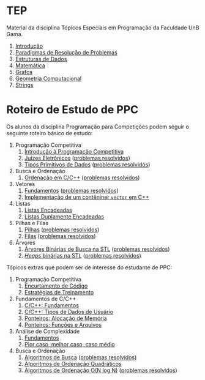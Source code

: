 # TEP

Material da disciplina Tópicos Especiais em Programação da Faculdade UnB Gama.

1. [Introdução](Introducao/README.md)
1. [Paradigmas de Resolução de Problemas](Paradigmas/README.md)
1. [Estruturas de Dados](Estruturas_de_Dados/README.md)
1. [Matemática](Matematica/README.md)
1. [Grafos](Grafos/README.md)
1. [Geometria Computacional](Geometria_Computacional/README.md)
1. [Strings](Strings/README.md)

# Roteiro de Estudo de PPC

Os alunos da disciplina Programação para Competições podem seguir o seguinte roteiro básico de estudo:


1. Programação Competitiva
    1. [Introdução à Programação Competitiva](Introducao/slides/PI-1/PI-1.pdf)
    1. [Juízes Eletrônicos](Introducao/slides/PI-2/PI-2.pdf) ([problemas resolvidos](Introducao/problems/PI-2/PI-2.pdf))
    1. [Tipos Primitivos de Dados](Introducao/slides/PI-3/PI-3.pdf) ([problemas resolvidos](Introducao/problems/PI-3/PI-3.pdf))
1. Busca e Ordenação
    1. [Ordenação em C/C++](Introducao/slides/BO-4/BO-4.pdf) ([problemas resolvidos](Introducao/problems/BO-4/BO-4.pdf))
1. Vetores
    1. [Fundamentos](Estruturas_de_Dados/slides/VT-1/VT-1.pdf) ([problemas resolvidos](Estruturas_de_Dados/problems/VT-1/VT-1.pdf))
    1. [Implementação de um contêniner `vector` em C++](Estruturas_de_Dados/slides/VT-2/VT-2.pdf) 
1. Listas
    1. [Listas Encadeadas](Estruturas_de_Dados/slides/LE-1/LE-1.pdf)
    1. [Listas Duplamente Encadeadas](Estruturas_de_Dados/slides/LE-2/LE-2.pdf)
1. Pilhas e Filas
    1. [Pilhas](Estruturas_de_Dados/slides/PF-1/PF-1.pdf) ([problemas resolvidos](Estruturas_de_Dados/problems/PF-1/PF-1.pdf))
    1. [Filas](Estruturas_de_Dados/slides/PF-2/PF-2.pdf) ([problemas resolvidos](Estruturas_de_Dados/problems/PF-2/PF-2.pdf))
1. Árvores
    1. [Árvores Binárias de Busca na STL](Estruturas_de_Dados/slides/TR-7/TR-7.pdf) ([problemas resolvidos](Estruturas_de_Dados/problems/TR-7/TR-7.pdf))
    1. [_Heaps_ binárias na STL](Estruturas_de_Dados/slides/BH-2/BH-2.pdf) ([problemas resolvidos](Estruturas_de_Dados/problems/BH-2/BH-2.pdf))

Tópicos extras que podem ser de interesse do estudante de PPC:

1. Programação Competitiva
    1. [Encurtamento de Código](Introducao/slides/PI-4/PI-4.pdf)
    1. [Estratégias de Treinamento](Introducao/slides/PI-5/PI-5.pdf)
1. Fundamentos de C/C++
    1. [C/C++: Fundamentos](Introducao/slides/RC-1/RC-1.pdf)
    1. [C/C++: Tipos de Dados de Usuário](Introducao/slides/RC-2/RC-2.pdf)
    1. [Ponteiros: Alocação de Memória](Introducao/slides/PT-1/PT-1.pdf)
    1. [Ponteiros: Funções e Arquivos](Introducao/slides/PT-2/PT-2.pdf)
1. Análise de Complexidade
    1. [Fundamentos](Introducao/slides/AC-1/AC-1.pdf)
    1. [Pior caso, melhor caso, caso médio](Introducao/slides/AC-2/AC-2.pdf)
1. Busca e Ordenação
    1. [Algoritmos de Busca](Introducao/slides/BO-1/BO-1.pdf) ([problemas resolvidos](Introducao/problems/BO-1/BO-1.pdf))
    1. [Algoritmos de Ordenação Quadráticos](Introducao/slides/BO-2/BO-2.pdf)
    1. [Algoritmos de Ordenação O(N log N)](Introducao/slides/BO-3/BO-3.pdf) ([problemas resolvidos](Introducao/problems/BO-3/BO-3.pdf))
